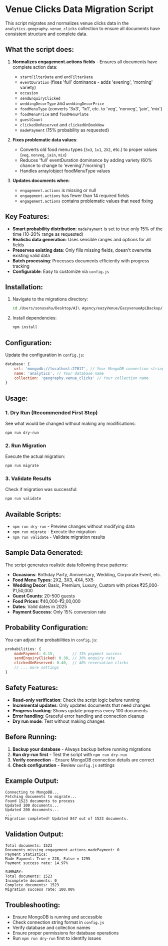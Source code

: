 # Venue Clicks Data Migration Script

This script migrates and normalizes venue clicks data in the `analytics.geography.venue_clicks` collection to ensure all documents have consistent structure and complete data.

## What the script does:

1. **Normalizes engagement.actions fields** - Ensures all documents have complete action data:
   - `startFilterDate` and `endFilterDate`
   - `eventDuration` (fixes 'full' dominance - adds 'evening', 'morning' variety)
   - `occasion`
   - `sendEnquiryClicked`
   - `weddingDecorType` and `weddingDecorPrice`
   - `foodMenuType` (converts '3x3', '1x1', etc. to 'veg', 'nonveg', 'jain', 'mix')
   - `foodMenuPrice` and `foodMenuPlate`
   - `guestCount`
   - `clickedOnReserved` and `clickedOnBookNow`
   - `madePayment` (15% probability as requested)

2. **Fixes problematic data values**:
   - Converts old food menu types (`3x3`, `1x1`, `2X2`, etc.) to proper values (`veg`, `nonveg`, `jain`, `mix`)
   - Reduces 'full' eventDuration dominance by adding variety (60% chance to change to 'evening'/'morning')
   - Handles array/object foodMenuType values

3. **Updates documents when**:
   - `engagement.actions` is missing or null
   - `engagement.actions` has fewer than 14 required fields
   - `engagement.actions` contains problematic values that need fixing

## Key Features:

- **Smart probability distribution**: `madePayment` is set to true only 15% of the time (10-20% range as requested)
- **Realistic data generation**: Uses sensible ranges and options for all fields
- **Preserves existing data**: Only fills missing fields, doesn't overwrite existing valid data
- **Batch processing**: Processes documents efficiently with progress tracking
- **Configurable**: Easy to customize via `config.js`

## Installation:

1. Navigate to the migrations directory:
   ```bash
   cd /Users/sonusahu/Desktop/AI\ Agency/eazyVenue/EazyvenueApiBackup/migrations
   ```

2. Install dependencies:
   ```bash
   npm install
   ```

## Configuration:

Update the configuration in `config.js`:

```javascript
database: {
    url: 'mongodb://localhost:27017', // Your MongoDB connection string
    name: 'analytics', // Your database name
    collection: 'geography.venue_clicks' // Your collection name
}
```

## Usage:

### 1. Dry Run (Recommended First Step)
See what would be changed without making any modifications:
```bash
npm run dry-run
```

### 2. Run Migration
Execute the actual migration:
```bash
npm run migrate
```

### 3. Validate Results
Check if migration was successful:
```bash
npm run validate
```

## Available Scripts:

- `npm run dry-run` - Preview changes without modifying data
- `npm run migrate` - Execute the migration
- `npm run validate` - Validate migration results

## Sample Data Generated:

The script generates realistic data following these patterns:

- **Occasions**: Birthday Party, Anniversary, Wedding, Corporate Event, etc.
- **Food Menu Types**: 2X2, 3X3, 4X4, 5X5
- **Wedding Decor**: Basic, Premium, Luxury, Custom with prices ₹25,000-₹1,50,000
- **Guest Counts**: 20-500 guests
- **Food Prices**: ₹40,000-₹2,00,000
- **Dates**: Valid dates in 2025
- **Payment Success**: Only 15% conversion rate

## Probability Configuration:

You can adjust the probabilities in `config.js`:

```javascript
probabilities: {
    madePayment: 0.15,        // 15% payment success
    sendEnquiryClicked: 0.30, // 30% enquiry rate
    clickedOnReserved: 0.40,  // 40% reservation clicks
    // ... more settings
}
```

## Safety Features:

- **Read-only verification**: Check the script logic before running
- **Incremental updates**: Only updates documents that need changes
- **Progress tracking**: Shows update progress every 100 documents
- **Error handling**: Graceful error handling and connection cleanup
- **Dry run mode**: Test without making changes

## Before Running:

1. **Backup your database** - Always backup before running migrations
2. **Run dry-run first** - Test the script with `npm run dry-run`
3. **Verify connection** - Ensure MongoDB connection details are correct
4. **Check configuration** - Review `config.js` settings

## Example Output:

```
Connecting to MongoDB...
Fetching documents to migrate...
Found 1523 documents to process
Updated 100 documents...
Updated 200 documents...
...
Migration completed! Updated 847 out of 1523 documents.
```

## Validation Output:

```
Total documents: 1523
Documents missing engagement.actions.madePayment: 0
Payment Statistics:
Made Payment: True = 228, False = 1295
Payment success rate: 14.97%

SUMMARY:
Total documents: 1523
Incomplete documents: 0
Complete documents: 1523
Migration success rate: 100.00%
```

## Troubleshooting:

- Ensure MongoDB is running and accessible
- Check connection string format in `config.js`
- Verify database and collection names
- Ensure proper permissions for database operations
- Run `npm run dry-run` first to identify issues
